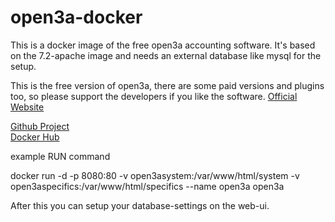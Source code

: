 # open3a-docker
This is a docker image of the free open3a accounting software.
It's based on the 7.2-apache image and needs an external database like mysql for the setup.

This is the free version of open3a, there are some paid versions and plugins too, so please support the developers if you like the software.
<a href="https://www.open3a.de/">Official Website</a>

<a href="https://github.com/delsol-ger/open3a-docker">Github Project</a> <br>
<a href="https://hub.docker.com/r/delsolger/open3a">Docker Hub</a>

example RUN command

docker run -d -p 8080:80 -v open3asystem:/var/www/html/system -v open3aspecifics:/var/www/html/specifics --name open3a open3a

After this you can setup your database-settings on the web-ui.

